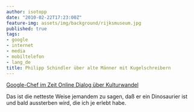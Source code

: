 ```yaml
---
author: isotopp
date: "2010-02-22T17:23:00Z"
feature-img: assets/img/background/rijksmuseum.jpg
published: true
tags:
- google
- internet
- media
- mobiltelefon
- lang_de
title: Philipp Schindler über alte Männer mit Kugelschreibern
---
```

[Google-Chef im Zeit Online Dialog über Kulturwandel](https://www.youtube.com/watch?v=KPnDiWV7zG8)

Das ist die netteste Weise jemandem zu sagen, daß er ein Dinosaurier ist und
bald aussterben wird, die ich je erlebt habe.
